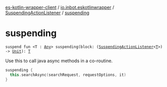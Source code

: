 [es-kotlin-wrapper-client](../../index.md) / [io.inbot.eskotlinwrapper](../index.md) / [SuspendingActionListener](index.md) / [suspending](./suspending.md)

# suspending

`suspend fun <T : `[`Any`](https://kotlinlang.org/api/latest/jvm/stdlib/kotlin/-any/index.html)`> suspending(block: (`[`SuspendingActionListener`](index.md)`<`[`T`](suspending.md#T)`>) -> `[`Unit`](https://kotlinlang.org/api/latest/jvm/stdlib/kotlin/-unit/index.html)`): `[`T`](suspending.md#T)

Use this to call java async methods in a co-routine.

``` kotlin
suspending {
  this.searchAsync(searchRequest, requestOptions, it)
}
```

